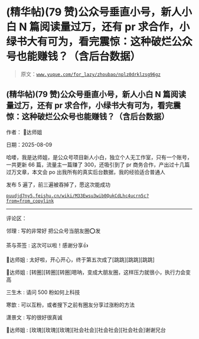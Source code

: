 # (精华帖)(79 赞)公众号垂直小号，新人小白 N 篇阅读量过万，还有 pr 求合作，小绿书大有可为，看完震惊：这种破烂公众号也能赚钱？（含后台数据）

> 原文：[`www.yuque.com/for_lazy/zhoubao/nplz0drklzsg96gz`](https://www.yuque.com/for_lazy/zhoubao/nplz0drklzsg96gz)

## (精华帖)(79 赞)公众号垂直小号，新人小白 N 篇阅读量过万，还有 pr 求合作，小绿书大有可为，看完震惊：这种破烂公众号也能赚钱？（含后台数据）

作者： 🌊达师姐

日期：2025-08-09

哈喽，我是达师姐，是公众号项目新人小白，独立个人无工作室，只有一个账号，一共更新 66 篇，流量主一篇赚了 300，还吸引到了 pr 商务合作，产出过十几篇过万文章，本文会 po 出我所有的真实后台数据，我的经验适合普通人

发布 5 遍了，前三遍被吞掉了，愿这次能成功

[`puudjd7ny5.feishu.cn/wiki/M33Ewsu3wib0QukCdLhc4ucrn5c?from=from_copylink`](https://puudjd7ny5.feishu.cn/wiki/M33Ewsu3wib0QukCdLhc4ucrn5c?from=from_copylink)

* * *

评论区：

邻理 : 写的非常好 把公众号当朋友圈⭕发

茶与茶签 : 这次可以啦！感谢分享👍

🌊达师姐 : 太好啦，开心开心，终于第五次成了[跳跳][跳跳][跳跳]

🌊达师姐 : [转圈][转圈][转圈]嗯呐，变成大朋友圈，这样压力就很小，执行力会变高

三生木 : 请问 500 粉如何上科技

寒歆 : 可以互粉，或者搜下之前有圈友分享过涨粉的方法

潇景文 : 写的很好很真诚

🌊达师姐 : [玫瑰][玫瑰][玫瑰][社会社会][社会社会][社会社会]谢谢兄台